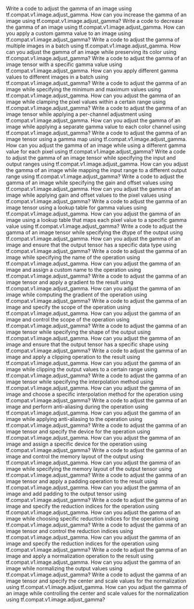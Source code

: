 Write a code to adjust the gamma of an image using tf.compat.v1.image.adjust_gamma.
How can you increase the gamma of an image using tf.compat.v1.image.adjust_gamma?
Write a code to decrease the gamma of an image using tf.compat.v1.image.adjust_gamma.
How can you apply a custom gamma value to an image using tf.compat.v1.image.adjust_gamma?
Write a code to adjust the gamma of multiple images in a batch using tf.compat.v1.image.adjust_gamma.
How can you adjust the gamma of an image while preserving its color using tf.compat.v1.image.adjust_gamma?
Write a code to adjust the gamma of an image tensor with a specific gamma value using tf.compat.v1.image.adjust_gamma.
How can you apply different gamma values to different images in a batch using tf.compat.v1.image.adjust_gamma?
Write a code to adjust the gamma of an image while specifying the minimum and maximum values using tf.compat.v1.image.adjust_gamma.
How can you adjust the gamma of an image while clamping the pixel values within a certain range using tf.compat.v1.image.adjust_gamma?
Write a code to adjust the gamma of an image tensor while applying a per-channel adjustment using tf.compat.v1.image.adjust_gamma.
How can you adjust the gamma of an image while applying a separate gamma value to each color channel using tf.compat.v1.image.adjust_gamma?
Write a code to adjust the gamma of an image tensor using a gamma map using tf.compat.v1.image.adjust_gamma.
How can you adjust the gamma of an image while using a different gamma value for each pixel using tf.compat.v1.image.adjust_gamma?
Write a code to adjust the gamma of an image tensor while specifying the input and output ranges using tf.compat.v1.image.adjust_gamma.
How can you adjust the gamma of an image while mapping the input range to a different output range using tf.compat.v1.image.adjust_gamma?
Write a code to adjust the gamma of an image while specifying the gain and offset values using tf.compat.v1.image.adjust_gamma.
How can you adjust the gamma of an image while applying gain and offset values to the pixel values using tf.compat.v1.image.adjust_gamma?
Write a code to adjust the gamma of an image tensor using a lookup table for gamma values using tf.compat.v1.image.adjust_gamma.
How can you adjust the gamma of an image using a lookup table that maps each pixel value to a specific gamma value using tf.compat.v1.image.adjust_gamma?
Write a code to adjust the gamma of an image tensor while specifying the dtype of the output using tf.compat.v1.image.adjust_gamma.
How can you adjust the gamma of an image and ensure that the output tensor has a specific data type using tf.compat.v1.image.adjust_gamma?
Write a code to adjust the gamma of an image while specifying the name of the operation using tf.compat.v1.image.adjust_gamma.
How can you adjust the gamma of an image and assign a custom name to the operation using tf.compat.v1.image.adjust_gamma?
Write a code to adjust the gamma of an image tensor and apply a gradient to the result using tf.compat.v1.image.adjust_gamma.
How can you adjust the gamma of an image while computing the gradient of the operation using tf.compat.v1.image.adjust_gamma?
Write a code to adjust the gamma of an image and specify the scope of the operation using tf.compat.v1.image.adjust_gamma.
How can you adjust the gamma of an image and control the scope of the operation using tf.compat.v1.image.adjust_gamma?
Write a code to adjust the gamma of an image tensor while specifying the shape of the output using tf.compat.v1.image.adjust_gamma.
How can you adjust the gamma of an image and ensure that the output tensor has a specific shape using tf.compat.v1.image.adjust_gamma?
Write a code to adjust the gamma of an image and apply a clipping operation to the result using tf.compat.v1.image.adjust_gamma.
How can you adjust the gamma of an image while clipping the output values to a certain range using tf.compat.v1.image.adjust_gamma?
Write a code to adjust the gamma of an image tensor while specifying the interpolation method using tf.compat.v1.image.adjust_gamma.
How can you adjust the gamma of an image and choose a specific interpolation method for the operation using tf.compat.v1.image.adjust_gamma?
Write a code to adjust the gamma of an image and perform anti-aliasing during the operation using tf.compat.v1.image.adjust_gamma.
How can you adjust the gamma of an image while applying anti-aliasing to the operation using tf.compat.v1.image.adjust_gamma?
Write a code to adjust the gamma of an image tensor and specify the device for the operation using tf.compat.v1.image.adjust_gamma.
How can you adjust the gamma of an image and assign a specific device for the operation using tf.compat.v1.image.adjust_gamma?
Write a code to adjust the gamma of an image and control the memory layout of the output using tf.compat.v1.image.adjust_gamma.
How can you adjust the gamma of an image while specifying the memory layout of the output tensor using tf.compat.v1.image.adjust_gamma?
Write a code to adjust the gamma of an image tensor and apply a padding operation to the result using tf.compat.v1.image.adjust_gamma.
How can you adjust the gamma of an image and add padding to the output tensor using tf.compat.v1.image.adjust_gamma?
Write a code to adjust the gamma of an image and specify the reduction indices for the operation using tf.compat.v1.image.adjust_gamma.
How can you adjust the gamma of an image while choosing specific reduction indices for the operation using tf.compat.v1.image.adjust_gamma?
Write a code to adjust the gamma of an image tensor and control the reduction indices using tf.compat.v1.image.adjust_gamma.
How can you adjust the gamma of an image and specify the reduction indices for the operation using tf.compat.v1.image.adjust_gamma?
Write a code to adjust the gamma of an image and apply a normalization operation to the result using tf.compat.v1.image.adjust_gamma.
How can you adjust the gamma of an image while normalizing the output values using tf.compat.v1.image.adjust_gamma?
Write a code to adjust the gamma of an image tensor and specify the center and scale values for the normalization using tf.compat.v1.image.adjust_gamma.
How can you adjust the gamma of an image while controlling the center and scale values for the normalization using tf.compat.v1.image.adjust_gamma?